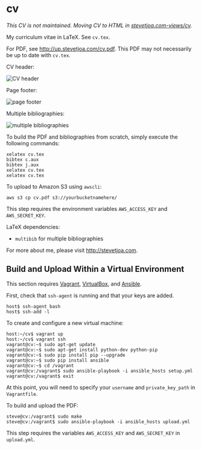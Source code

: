cv
==

*This CV is not maintained. Moving CV to HTML in [stevetjoa.com-views/cv](http://github.com/stevetjoa/stevetjoa.com-views).*

My curriculum vitae in LaTeX. See `cv.tex`.

For PDF, see <http://up.stevetjoa.com/cv.pdf>. This PDF may not necessarily be up to date with `cv.tex`.

CV header: 

![CV header](http://up.stevetjoa.com/cv_header.png)

Page footer: 

![page footer](http://up.stevetjoa.com/cv_footer.png)

Multiple bibliographies: 

![multiple bibliographies](http://up.stevetjoa.com/cv_multibib.png)

To build the PDF and bibliographies from scratch, simply execute the following commands:

	xelatex cv.tex
	bibtex c.aux
	bibtex j.aux
	xelatex cv.tex
	xelatex cv.tex

To upload to Amazon S3 using `awscli`:

    aws s3 cp cv.pdf s3://yourbucketnamehere/

This step requires the environment variables `AWS_ACCESS_KEY` and `AWS_SECRET_KEY`.

LaTeX dependencies:

*   `multibib` for multiple bibliographies

For more about me, please visit <http://stevetjoa.com>.

Build and Upload Within a Virtual Environment
---------------------------------------------

This section requires [Vagrant](http://vagrantup.com), [VirtualBox](https://www.virtualbox.org), and [Ansible](http://ansibleworks.com).

First, check that `ssh-agent` is running and that your keys are added.

    host$ ssh-agent bash
    host$ ssh-add -l

To create and configure a new virtual machine:

    host:~/cv$ vagrant up
    host:~/cv$ vagrant ssh
    vagrant@cv:~$ sudo apt-get update
    vagrant@cv:~$ sudo apt-get install python-dev python-pip
    vagrant@cv:~$ sudo pip install pip --upgrade
    vagrant@cv:~$ sudo pip install ansible
    vagrant@cv:~$ cd /vagrant
    vagrant@cv:/vagrant$ sudo ansible-playbook -i ansible_hosts setup.yml
    vagrant@cv:/vagrant$ exit

At this point, you will need to specify your `username` and `private_key_path` in `Vagrantfile`.

To build and upload the PDF:

    steve@cv:/vagrant$ sudo make
    steve@cv:/vagrant$ sudo ansible-playbook -i ansible_hosts upload.yml

This step requires the variables `AWS_ACCESS_KEY` and `AWS_SECRET_KEY` in `upload.yml`.
